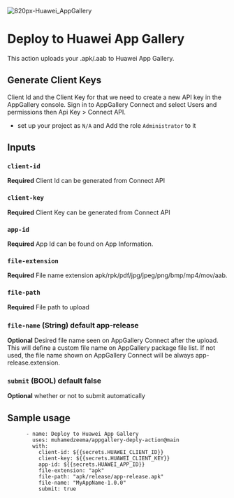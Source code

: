 ![820px-Huawei_AppGallery](https://user-images.githubusercontent.com/71822189/116457944-51f2e180-a864-11eb-86b9-520603a9d63a.png)
# Deploy to Huawei App Gallery
This action uploads your .apk/.aab to Huawei App Gallery.

## Generate Client Keys

Client Id and the Client Key for that we need to create a new API key in the AppGallery console. Sign in to AppGallery Connect and select Users and permissions then Api Key > Connect API.
* set up your project as `N/A` and Add the role `Administrator` to it



## Inputs

### `client-id`

**Required** Client Id can be generated from Connect API

### `client-key`

**Required** Client Key can be generated from Connect API

### `app-id`

**Required** App Id can be found on App Information.

### `file-extension`

**Required** File name extension apk/rpk/pdf/jpg/jpeg/png/bmp/mp4/mov/aab.

### `file-path`

**Required** File path to upload

### `file-name` (String) default app-release

**Optional** Desired file name seen on AppGallery Connect after the upload. This will define a custom file name on AppGallery package file list. If not used, the file name shown on AppGallery Connect will be always app-release.extension.

### `submit` (BOOL) default false

**Optional** whether or not to submit automatically

## Sample usage

```
      - name: Deploy to Huawei App Gallery
        uses: muhamedzeema/appgallery-deply-action@main
        with:
          client-id: ${{secrets.HUAWEI_CLIENT_ID}}
          client-key: ${{secrets.HUAWEI_CLIENT_KEY}}
          app-id: ${{secrets.HUAWEI_APP_ID}}
          file-extension: "apk"
          file-path: "apk/release/app-release.apk"
          file-name: "MyAppName-1.0.0"
          submit: true

